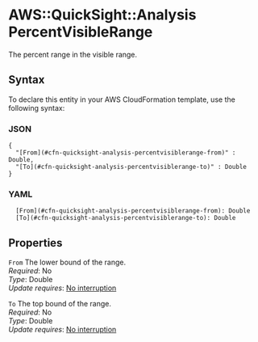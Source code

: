 # AWS::QuickSight::Analysis PercentVisibleRange<a name="aws-properties-quicksight-analysis-percentvisiblerange"></a>

The percent range in the visible range\.

## Syntax<a name="aws-properties-quicksight-analysis-percentvisiblerange-syntax"></a>

To declare this entity in your AWS CloudFormation template, use the following syntax:

### JSON<a name="aws-properties-quicksight-analysis-percentvisiblerange-syntax.json"></a>

```
{
  "[From](#cfn-quicksight-analysis-percentvisiblerange-from)" : Double,
  "[To](#cfn-quicksight-analysis-percentvisiblerange-to)" : Double
}
```

### YAML<a name="aws-properties-quicksight-analysis-percentvisiblerange-syntax.yaml"></a>

```
  [From](#cfn-quicksight-analysis-percentvisiblerange-from): Double
  [To](#cfn-quicksight-analysis-percentvisiblerange-to): Double
```

## Properties<a name="aws-properties-quicksight-analysis-percentvisiblerange-properties"></a>

`From`  <a name="cfn-quicksight-analysis-percentvisiblerange-from"></a>
The lower bound of the range\.  
*Required*: No  
*Type*: Double  
*Update requires*: [No interruption](https://docs.aws.amazon.com/AWSCloudFormation/latest/UserGuide/using-cfn-updating-stacks-update-behaviors.html#update-no-interrupt)

`To`  <a name="cfn-quicksight-analysis-percentvisiblerange-to"></a>
The top bound of the range\.  
*Required*: No  
*Type*: Double  
*Update requires*: [No interruption](https://docs.aws.amazon.com/AWSCloudFormation/latest/UserGuide/using-cfn-updating-stacks-update-behaviors.html#update-no-interrupt)